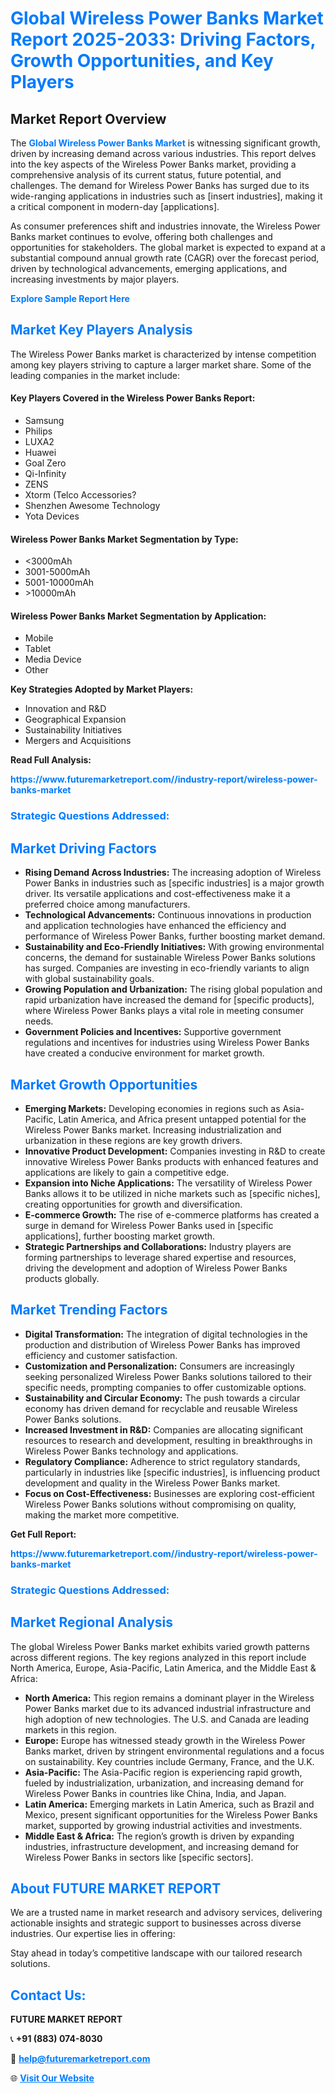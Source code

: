 <h1 style="color: #007BFF;">Global Wireless Power Banks Market Report 2025-2033: Driving Factors, Growth Opportunities, and Key Players</h1>

<section id="overview">
<h2>Market Report Overview</h2>
<p>The <a href="https://www.futuremarketreport.com//industry-report/wireless-power-banks-market" style="color: #007BFF; text-decoration: none;"><strong>Global Wireless Power Banks Market</strong></a> is witnessing significant growth, driven by increasing demand across various industries. This report delves into the key aspects of the Wireless Power Banks market, providing a comprehensive analysis of its current status, future potential, and challenges. The demand for Wireless Power Banks has surged due to its wide-ranging applications in industries such as [insert industries], making it a critical component in modern-day [applications].</p>
<p>As consumer preferences shift and industries innovate, the Wireless Power Banks market continues to evolve, offering both challenges and opportunities for stakeholders. The global market is expected to expand at a substantial compound annual growth rate (CAGR) over the forecast period, driven by technological advancements, emerging applications, and increasing investments by major players.</p>
</section>

<section id="overview">
<p><a href="https://www.futuremarketreport.com//request-sample/reportId=89256" style="color: #007BFF; text-decoration: none;"><strong>Explore Sample Report Here</strong></a></p>
</section>

<section id="key-players">
<h2 style="color: #007BFF;">Market Key Players Analysis</h2>
<p>The Wireless Power Banks market is characterized by intense competition among key players striving to capture a larger market share. Some of the leading companies in the market include:</p>
<h4>Key Players Covered in the Wireless Power Banks Report:</h4>
<ul><li>Samsung</li><li>Philips</li><li>LUXA2</li><li>Huawei</li><li>Goal Zero</li><li>Qi-Infinity</li><li>ZENS</li><li>Xtorm (Telco Accessories?</li><li>Shenzhen Awesome Technology</li><li>Yota Devices</li></ul>
<h4>Wireless Power Banks Market Segmentation by Type:</h4>
<ul><li>&lt;3000mAh</li><li>3001-5000mAh</li><li>5001-10000mAh</li><li>&gt;10000mAh</li></ul>

<h4>Wireless Power Banks Market Segmentation by Application:</h4>
<ul><li>Mobile</li><li>Tablet</li><li>Media Device</li><li>Other</li></ul>
<p><strong>Key Strategies Adopted by Market Players:</strong></p>
<ul>
<li>Innovation and R&D</li>
<li>Geographical Expansion</li>
<li>Sustainability Initiatives</li>
<li>Mergers and Acquisitions</li>
</ul>
</section>

<section>
<p><strong>Read Full Analysis: </strong></p><a href="https://www.futuremarketreport.com//industry-report/wireless-power-banks-market" style="color: #007BFF; text-decoration: none;"><strong>https://www.futuremarketreport.com//industry-report/wireless-power-banks-market</strong></a>
<h3 style="color: #007BFF;">Strategic Questions Addressed:</h3>
</section>

<section id="driving-factors">
<h2 style="color: #007BFF;">Market Driving Factors</h2>
<ul>
<li><strong>Rising Demand Across Industries:</strong> The increasing adoption of Wireless Power Banks in industries such as [specific industries] is a major growth driver. Its versatile applications and cost-effectiveness make it a preferred choice among manufacturers.</li>
<li><strong>Technological Advancements:</strong> Continuous innovations in production and application technologies have enhanced the efficiency and performance of Wireless Power Banks, further boosting market demand.</li>
<li><strong>Sustainability and Eco-Friendly Initiatives:</strong> With growing environmental concerns, the demand for sustainable Wireless Power Banks solutions has surged. Companies are investing in eco-friendly variants to align with global sustainability goals.</li>
<li><strong>Growing Population and Urbanization:</strong> The rising global population and rapid urbanization have increased the demand for [specific products], where Wireless Power Banks plays a vital role in meeting consumer needs.</li>
<li><strong>Government Policies and Incentives:</strong> Supportive government regulations and incentives for industries using Wireless Power Banks have created a conducive environment for market growth.</li>
</ul>
</section>

<section id="growth-opportunities">
<h2 style="color: #007BFF;">Market Growth Opportunities</h2>
<ul>
<li><strong>Emerging Markets:</strong> Developing economies in regions such as Asia-Pacific, Latin America, and Africa present untapped potential for the Wireless Power Banks market. Increasing industrialization and urbanization in these regions are key growth drivers.</li>
<li><strong>Innovative Product Development:</strong> Companies investing in R&D to create innovative Wireless Power Banks products with enhanced features and applications are likely to gain a competitive edge.</li>
<li><strong>Expansion into Niche Applications:</strong> The versatility of Wireless Power Banks allows it to be utilized in niche markets such as [specific niches], creating opportunities for growth and diversification.</li>
<li><strong>E-commerce Growth:</strong> The rise of e-commerce platforms has created a surge in demand for Wireless Power Banks used in [specific applications], further boosting market growth.</li>
<li><strong>Strategic Partnerships and Collaborations:</strong> Industry players are forming partnerships to leverage shared expertise and resources, driving the development and adoption of Wireless Power Banks products globally.</li>
</ul>
</section>

<section id="trending-factors">
<h2 style="color: #007BFF;">Market Trending Factors</h2>
<ul>
<li><strong>Digital Transformation:</strong> The integration of digital technologies in the production and distribution of Wireless Power Banks has improved efficiency and customer satisfaction.</li>
<li><strong>Customization and Personalization:</strong> Consumers are increasingly seeking personalized Wireless Power Banks solutions tailored to their specific needs, prompting companies to offer customizable options.</li>
<li><strong>Sustainability and Circular Economy:</strong> The push towards a circular economy has driven demand for recyclable and reusable Wireless Power Banks solutions.</li>
<li><strong>Increased Investment in R&D:</strong> Companies are allocating significant resources to research and development, resulting in breakthroughs in Wireless Power Banks technology and applications.</li>
<li><strong>Regulatory Compliance:</strong> Adherence to strict regulatory standards, particularly in industries like [specific industries], is influencing product development and quality in the Wireless Power Banks market.</li>
<li><strong>Focus on Cost-Effectiveness:</strong> Businesses are exploring cost-efficient Wireless Power Banks solutions without compromising on quality, making the market more competitive.</li>
</ul>
</section>

<section>
<p><strong>Get Full Report: </strong></p><a href="https://www.futuremarketreport.com//industry-report/wireless-power-banks-market" style="color: #007BFF; text-decoration: none;"><strong>https://www.futuremarketreport.com//industry-report/wireless-power-banks-market</strong></a>
<h3 style="color: #007BFF;">Strategic Questions Addressed:</h3>
</section>


<section id="regional-analysis">
<h2 style="color: #007BFF;">Market Regional Analysis</h2>
<p>The global Wireless Power Banks market exhibits varied growth patterns across different regions. The key regions analyzed in this report include North America, Europe, Asia-Pacific, Latin America, and the Middle East & Africa:</p>
<ul>
<li><strong>North America:</strong> This region remains a dominant player in the Wireless Power Banks market due to its advanced industrial infrastructure and high adoption of new technologies. The U.S. and Canada are leading markets in this region.</li>
<li><strong>Europe:</strong> Europe has witnessed steady growth in the Wireless Power Banks market, driven by stringent environmental regulations and a focus on sustainability. Key countries include Germany, France, and the U.K.</li>
<li><strong>Asia-Pacific:</strong> The Asia-Pacific region is experiencing rapid growth, fueled by industrialization, urbanization, and increasing demand for Wireless Power Banks in countries like China, India, and Japan.</li>
<li><strong>Latin America:</strong> Emerging markets in Latin America, such as Brazil and Mexico, present significant opportunities for the Wireless Power Banks market, supported by growing industrial activities and investments.</li>
<li><strong>Middle East & Africa:</strong> The region’s growth is driven by expanding industries, infrastructure development, and increasing demand for Wireless Power Banks in sectors like [specific sectors].</li>
</ul>
</section>

<footer>
<h2 style="color: #007BFF;">About FUTURE MARKET REPORT</h2>
<p>We are a trusted name in market research and advisory services, delivering actionable insights and strategic support to businesses across diverse industries. Our expertise lies in offering:</p>

<p>Stay ahead in today’s competitive landscape with our tailored research solutions.</p>

<h2 style="color: #007BFF;">Contact Us:</h2>
<p><strong>FUTURE MARKET REPORT</strong></p>
<p>📞 <strong>+91 (883) 074-8030</strong></p>
<p>📧 <strong><a href="mailto:help@futuremarketreport.com" style="color: #007BFF;">help@futuremarketreport.com</a></strong></p>
<p>🌐 <strong><a href="https://www.futuremarketreport.com/" style="color: #007BFF;">Visit Our Website</a></strong></p>
</footer>